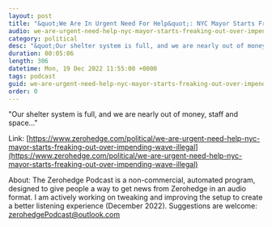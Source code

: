 ```yaml
---
layout: post
title: "&quot;We Are In Urgent Need For Help&quot;: NYC Mayor Starts Freaking Out Over Impending Wave Of Illegal Migrants"
audio: we-are-urgent-need-help-nyc-mayor-starts-freaking-out-over-impending-wave-illegal-0
category: political
desc: "&quot;Our shelter system is full, and we are nearly out of money, staff and space...&quot;"
duration: 00:05:06
length: 306
datetime: Mon, 19 Dec 2022 11:55:00 +0000
tags: podcast
guid: we-are-urgent-need-help-nyc-mayor-starts-freaking-out-over-impending-wave-illegal-0
order: 0
---
```

&quot;Our shelter system is full, and we are nearly out of money, staff and space...&quot;

Link: [https://www.zerohedge.com/political/we-are-urgent-need-help-nyc-mayor-starts-freaking-out-over-impending-wave-illegal](https://www.zerohedge.com/political/we-are-urgent-need-help-nyc-mayor-starts-freaking-out-over-impending-wave-illegal)

About: The Zerohedge Podcast is a non-commercial, automated program, designed to give people a way to get news from Zerohedge in an audio format.  I am actively working on tweaking and improving the setup to create a better listening experience (December 2022).  Suggestions are welcome: [zerohedgePodcast@outlook.com](mailto:zerohedgePodcast@outlook.com)